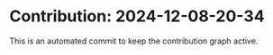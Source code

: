 # Contribution: 2024-12-08-20-34
This is an automated commit to keep the contribution graph active.
